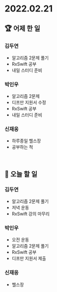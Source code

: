 # 2022.02.21

## 🏆 어제 한 일

### 김두연

- 알고리즘 2문제 풀기
- RxSwift 공부
- 내일 스터디 준비

### 박인우

- 알고리즘 2문제
- 디프만 지원서 수정
- RxSwift 공부
- 내일 스터디 준비

### 신재웅

- 하루종일 헬스장
- 공부하는 척

<br/>

## 🎯 오늘 할 일

### 김두연

- 알고리즘 2문제 풀기
- 저녁 운동
- RxSwift 강의 마무리

### 박인우

- 오전 운동
- 알고리즘 2문제 풀기
- RxSwift 공부
- 디프만 지원서 제출

### 신재웅

- 헬스장
